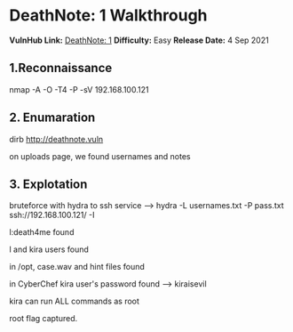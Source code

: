 
# DeathNote: 1 Walkthrough

**VulnHub Link:** [DeathNote: 1](https://www.vulnhub.com/entry/deathnote-1,739/)
**Difficulty:** Easy
**Release Date:** 4 Sep 2021

## 1.Reconnaissance
nmap -A -O -T4 -P -sV 192.168.100.121


## 2. Enumaration 
dirb http://deathnote.vuln

on uploads page, we found usernames and notes 

## 3. Explotation 

bruteforce with hydra to ssh service --> hydra -L usernames.txt -P pass.txt ssh://192.168.100.121/ -I

l:death4me found

l and kira users found 

in /opt, case.wav and hint files found

in CyberChef kira user's password found --> kiraisevil

kira can run ALL commands as root

root flag captured.
